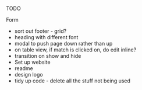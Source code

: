 TODO

Form
- sort out footer - grid?
- heading with different font
- modal to push page down rather than up
- on table view, if match is clicked on, do edit inline?
- transition on show and hide
- Set up website
- readme
- design logo
- tidy up code - delete all the stuff not being used
